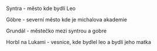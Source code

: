 Syntra - město kde bydlí Leo

Göbre - severní město kde je michalova akademie

Grundál - městečko mezi syntrou a gobre

Horbl na Lukami - vesnice, kde bydlel leo a bydlí jeho matka
